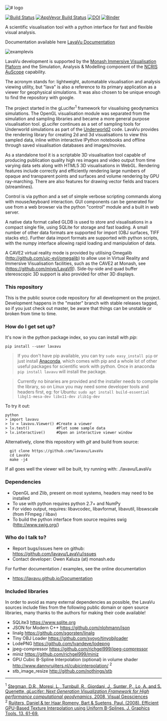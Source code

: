 ![# logo](http://owen.kaluza.id.au/Slides/2017-08-15/LavaVu.png)

[![Build Status](https://travis-ci.org/lavavu/LavaVu.svg?branch=master)](https://travis-ci.org/lavavu/LavaVu)
[![AppVeyor Build Status](https://ci.appveyor.com/api/projects/status/jqtqu320bo8sphbd?svg=true)](https://ci.appveyor.com/project/OKaluza/lavavu)
[![DOI](https://zenodo.org/badge/45163055.svg)](https://zenodo.org/badge/latestdoi/45163055)
[![Binder](https://mybinder.org/badge_logo.svg)](https://mybinder.org/v2/gh/lavavu/LavaVu/1.4.3?filepath=notebooks)

A scientific visualisation tool with a python interface for fast and flexible visual analysis.

Documentation available here [LavaVu Documentation](https://lavavu.github.io/Documentation/)

![examplevis](http://owen.kaluza.id.au/Slides/2017-08-15/combined.png)

LavaVu development is supported by the [Monash Immersive Visualisation Plaform](http://monash.edu.au/mivp) and the Simulation, Analysis & Modelling component of the [NCRIS AuScope](http://www.auscope.org.au/ncris/) capability.

The acronym stands for: lightweight, automatable  visualisation and analysis viewing utility, but "lava" is also a reference to its primary application as a viewer for geophysical simulations. It was also chosen to be unique enough to find the repository with google.

The project started in the gLucifer<sup>1</sup> framework for visualising geodynamics simulations. The OpenGL visualisation module was separated from the simulation and sampling libraries and became a more general purpose visualisation tool. gLucifer continues as a set of sampling tools for Underworld simulations as part of the [Underworld2](https://github.com/underworldcode/underworld2/) code. LavaVu provides the rendering library for creating 2d and 3d visualisations to view this sampled data, inline within interactive IPython notebooks and offline through saved visualisation databases and images/movies.

As a standalone tool it is a scriptable 3D visualisation tool capable of producing publication quality high res images and video output from time varying data sets along with HTML5 3D visualisations in WebGL.
Rendering features include correctly and efficiently rendering large numbers of opaque and transparent points and surfaces and volume rendering by GPU ray-marching. There are also features for drawing vector fields and tracers (streamlines).

Control is via python and a set of simple verbose scripting commands along with mouse/keyboard interaction.
GUI components can be generated for use from a web browser via the python "control" module and a built in web server.

A native data format called GLDB is used to store and visualisations in a compact single file, using SQLite for storage and fast loading. A small number of other data formats are supported for import (OBJ surfaces, TIFF stacks etc). 
Further data import formats are supported with python scripts, with the numpy interface allowing rapid loading and manipulation of data.

A CAVE2 virtual reality mode is provided by utilising Omegalib (http://github.com/uic-evl/omegalib) to allow use in Virtual Reality and Immersive Visualisation facilities, such as the CAVE2 at Monash, see (https://github.com/mivp/LavaVR).
Side-by-side and quad buffer stereoscopic 3D support is also provided for other 3D displays.

### This repository ###

This is the public source code repository for all development on the project.
Development happens in the "master" branch with stable releases tagged, so if you just check out master, be aware that things can be unstable or broken from time to time.

### How do I get set up? ###

It's now in the python package index, so you can install with *pip*:

```
pip install --user lavavu
```

> If you don't have pip available, you can try `sudo easy_install pip` or just install [Anaconda](https://www.anaconda.com/download), which comes with pip and a whole lot of other useful packages for scientific work with python. Once in anaconda `pip install lavavu` will install the package.

> Currently no binaries are provided and the installer needs to compile the library, so on Linux you may need some developer tools and headers first, eg: for Ubuntu:
`sudo apt install build-essential libgl1-mesa-dev libx11-dev zlib1g-dev`

To try it out:

```
python
> import lavavu
> lv = lavavu.Viewer() #Create a viewer
> lv.test()            #Plot some sample data
> lv.interactive()     #Open an interactive viewer window
```

Alternatively, clone this repository with *git* and build from source:

```
  git clone https://github.com/lavavu/LavaVu
  cd LavaVu
  make -j4
```

If all goes well the viewer will be built, try running with:
  ./lavavu/LavaVu

### Dependencies ###

* OpenGL and Zlib, present on most systems, headers may need to be installed
* To use with python requires python 2.7+ and NumPy
* For video output, requires: libavcodec, libavformat, libavutil, libswscale (from FFmpeg / libav)
* To build the python interface from source requires swig (http://www.swig.org/)

### Who do I talk to? ###

* Report bugs/issues here on github: https://github.com/lavavu/LavaVu/issues
* Contact developer: Owen Kaluza (at) monash.edu

For further documentation / examples, see the online documentation
* https://lavavu.github.io/Documentation

### Included libraries ###
In order to avoid as many external dependencies as possible, the LavaVu sources include files from the following public domain or open source libraries, many thanks to the authors for making their code available!
* SQLite3 https://www.sqlite.org
* JSON for Modern C++ https://github.com/nlohmann/json
* linalg https://github.com/sgorsten/linalg
* Tiny OBJ Loader https://github.com/syoyo/tinyobjloader
* LodePNG https://github.com/lvandeve/lodepng
* jpeg-compressor https://github.com/richgel999/jpeg-compressor
* miniz  https://github.com/richgel999/miniz
* GPU Cubic B-Spline Interpolation (optional) in volume shader http://www.dannyruijters.nl/cubicinterpolation/ <sup>2</sup>
* stb_image_resize http://github.com/nothings/stb

---
<sup>1</sup> [Stegman, D.R., Moresi, L., Turnbull, R., Giordani, J., Sunter, P., Lo, A. and S. Quenette, *gLucifer: Next Generation Visualization Framework for High performance computational geodynamics*, 2008, Visual Geosciences](http://dx.doi.org/10.1007/s10069-008-0010-2)  
<sup>2</sup> [Ruijters, Daniel & ter Haar Romeny, Bart & Suetens, Paul. (2008). Efficient GPU-Based Texture Interpolation using Uniform B-Splines. J. Graphics Tools. 13. 61-69.](http://dx.doi.org/10.1080/2151237X.2008.10129269)

